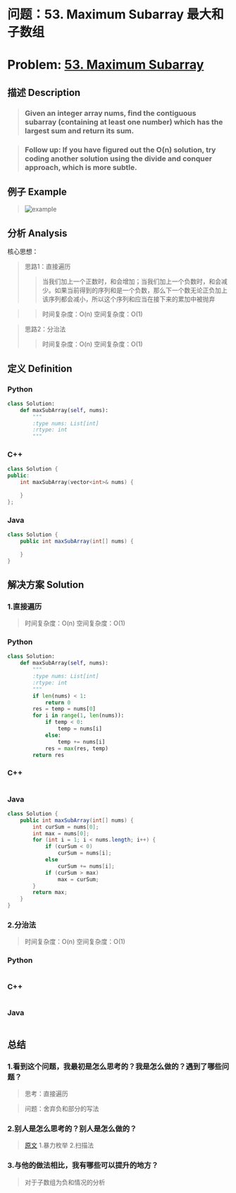 
# 问题：53. Maximum Subarray 最大和子数组
# Problem: [53. Maximum Subarray](https://leetcode.com/problems/maximum-subarray/description/)

## 描述 Description
> ### Given an integer array nums, find the contiguous subarray (containing at least one number) which has the largest sum and return its sum.

> ### Follow up: If you have figured out the O(n) solution, try coding another solution using the divide and conquer approach, which is more subtle.

## 例子 Example

> ![example](https://github.com/Decalogue/AlgorithmMap/blob/master/img/leetcode/53.png "example")

## 分析 Analysis

核心思想：
> 思路1：直接遍历
>> 当我们加上一个正数时，和会增加；当我们加上一个负数时，和会减少。如果当前得到的序列和是一个负数，那么下一个数无论正负加上该序列都会减小，所以这个序列和应当在接下来的累加中被抛弃

>> 时间复杂度：O(n)
>> 空间复杂度：O(1)

> 思路2：分治法
>> 时间复杂度：O(n)
>> 空间复杂度：O(1)

## 定义 Definition

### Python


```python
class Solution:
    def maxSubArray(self, nums):
        """
        :type nums: List[int]
        :rtype: int
        """
```

### C++

```c++
class Solution {
public:
    int maxSubArray(vector<int>& nums) {
        
    }
};
```

### Java

```java
class Solution {
    public int maxSubArray(int[] nums) {
        
    }
}
```

## 解决方案 Solution

### 1.直接遍历

> 时间复杂度：O(n)
> 空间复杂度：O(1)

### Python


```python
class Solution:
    def maxSubArray(self, nums):
        """
        :type nums: List[int]
        :rtype: int
        """
        if len(nums) < 1:
            return 0
        res = temp = nums[0]
        for i in range(1, len(nums)):
            if temp < 0:
                temp = nums[i]
            else:
                temp += nums[i]
            res = max(res, temp)
        return res
```

### C++

```c++

```

### Java

```java
class Solution {
    public int maxSubArray(int[] nums) {
        int curSum = nums[0];
        int max = nums[0];
        for (int i = 1; i < nums.length; i++) {
            if (curSum < 0)
                curSum = nums[i];
            else
                curSum += nums[i];
            if (curSum > max)
                max = curSum;
        }
        return max;
    }
}
```

### 2.分治法

> 时间复杂度：O(n)
> 空间复杂度：O(1)

### Python


```python

```

### C++

```c++

```

### Java

```Java

```

## 总结

### 1.看到这个问题，我最初是怎么思考的？我是怎么做的？遇到了哪些问题？
> 思考：直接遍历

> 问题：舍弃负和部分的写法

### 2.别人是怎么思考的？别人是怎么做的？
> [原文](https://www.jianshu.com/p/79179478b500) 1.暴力枚举 2.扫描法

### 3.与他的做法相比，我有哪些可以提升的地方？
> 对于子数组为负和情况的分析


```python

```
